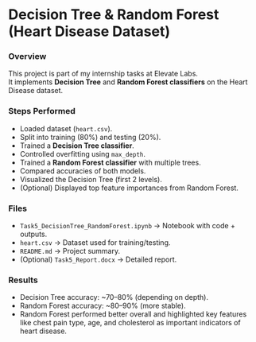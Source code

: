 
# Decision Tree & Random Forest (Heart Disease Dataset)

### Overview
This project is part of my internship tasks at Elevate Labs.  
It implements **Decision Tree** and **Random Forest classifiers** on the Heart Disease dataset.

### Steps Performed
- Loaded dataset (`heart.csv`).
- Split into training (80%) and testing (20%).
- Trained a **Decision Tree classifier**.
- Controlled overfitting using `max_depth`.
- Trained a **Random Forest classifier** with multiple trees.
- Compared accuracies of both models.
- Visualized the Decision Tree (first 2 levels).
- (Optional) Displayed top feature importances from Random Forest.

### Files
- `Task5_DecisionTree_RandomForest.ipynb` → Notebook with code + outputs.  
- `heart.csv` → Dataset used for training/testing.  
- `README.md` → Project summary.  
- (Optional) `Task5_Report.docx` → Detailed report.

### Results
- Decision Tree accuracy: ~70–80% (depending on depth).  
- Random Forest accuracy: ~80–90% (more stable).  
- Random Forest performed better overall and highlighted key features like chest pain type, age, and cholesterol as important indicators of heart disease.

